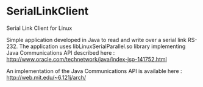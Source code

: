 # SerialLinkClient
Serial Link Client for Linux 

Simple application developed in Java to read and write over a serial link RS-232. The application uses
libLinuxSerialParallel.so library implementing Java Communications API described here : http://www.oracle.com/technetwork/java/index-jsp-141752.html

An implementation of the Java Communications API is available here : http://web.mit.edu/~6.121j/arch/ 
